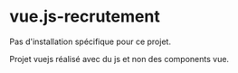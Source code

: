 # vue.js-recrutement

Pas d'installation spécifique pour ce projet.

Projet vuejs réalisé avec du js et non des components vue.
